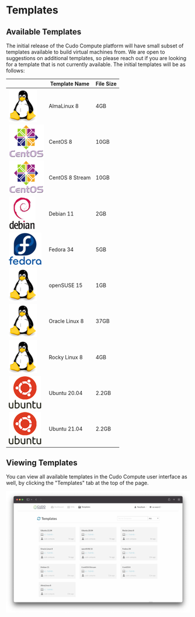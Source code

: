# Templates

## Available Templates

The initial release of the Cudo Compute platform will have small subset of templates available to build virtual machines from. We are open to suggestions on additional templates, so please reach out if you are looking for a template that is not currently available. The initial templates will be as follows:

| | Template Name | File Size |
|--- |---	|--- |
| ![img](./linux.png) | AlmaLinux 8 | 4GB |
| ![img](./centos.png) | CentOS 8 | 10GB |
| ![img](./centos.png) | CentOS 8 Stream | 10GB |
| ![img](./debian.png) | Debian 11 | 2GB |
| ![img](./fedora.png) | Fedora 34 | 5GB |
| ![img](./linux.png) | openSUSE 15 | 1GB |
| ![img](./linux.png) | Oracle Linux 8 | 37GB |
| ![img](./linux.png) | Rocky Linux 8 | 4GB |
| ![img](./ubuntu.png) | Ubuntu 20.04 | 2.2GB |
| ![img](./ubuntu.png) | Ubuntu 21.04 | 2.2GB |

## Viewing Templates

You can view all available templates in the Cudo Compute user interface as well, by clicking the "Templates" tab at the top of the page.

![img](./templates.png)